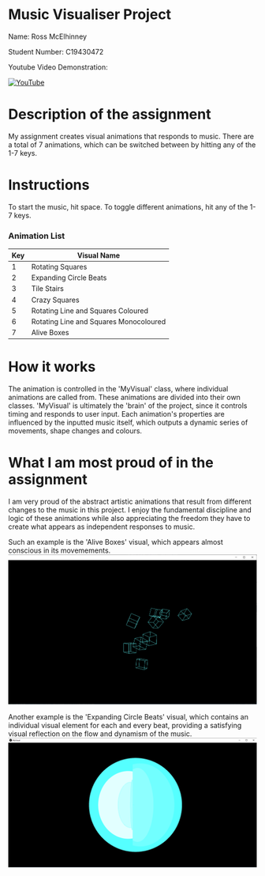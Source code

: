 # Music Visualiser Project

Name: Ross McElhinney

Student Number: C19430472

Youtube Video Demonstration:

[![YouTube](http://img.youtube.com/vi/uRYmBVHBL6I/0.jpg)](https://www.youtube.com/watch?v=uRYmBVHBL6I)

# Description of the assignment

My assignment creates visual animations that responds to music. There are a total of
7 animations, which can be switched between by hitting any of the 1-7 keys.

# Instructions

To start the music, hit space.
To toggle different animations, hit any of the 1-7 keys.

### Animation List

| Key | Visual Name                            |
| --- | -------------------------------------- |
| 1   | Rotating Squares                       |
| 2   | Expanding Circle Beats                 |
| 3   | Tile Stairs                            |
| 4   | Crazy Squares                          |
| 5   | Rotating Line and Squares Coloured     |
| 6   | Rotating Line and Squares Monocoloured |
| 7   | Alive Boxes                            |

# How it works

The animation is controlled in the 'MyVisual' class, where individual animations
are called from. These animations are divided into their own classes.
'MyVisual' is ultimately the 'brain' of the project, since it controls timing and
responds to user input.
Each animation's properties are influenced by the inputted music itself, which outputs a
dynamic series of movements, shape changes and colours.

# What I am most proud of in the assignment

I am very proud of the abstract artistic animations that result from different changes to
the music in this project. I enjoy the fundamental discipline and logic of these animations while also
appreciating the freedom they have to create what appears as independent responses to music.

Such an example is the 'Alive Boxes' visual, which appears almost conscious in its movemements.
![Example](images/independentAnimation.png)

Another example is the 'Expanding Circle Beats' visual, which contains an individual visual element
for each and every beat, providing a satisfying visual reflection on the flow and dynamism of the music.
![Example](images/CircleBeats.png)
